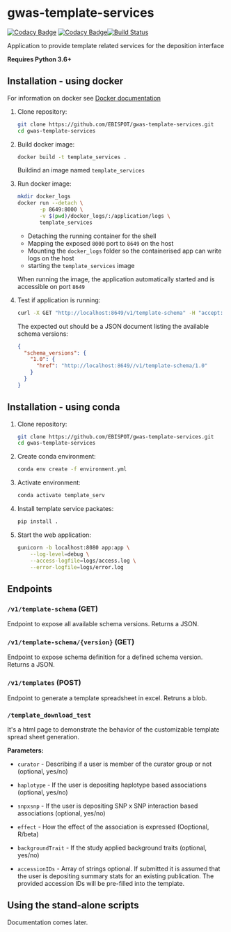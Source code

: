 # gwas-template-services

[![Codacy Badge](https://api.codacy.com/project/badge/Grade/63c9e20a0f6b428f8cbd8ad294beeb68)](https://app.codacy.com/app/DSuveges/gwas-template-services?utm_source=github.com&utm_medium=referral&utm_content=EBISPOT/gwas-template-services&utm_campaign=Badge_Grade_Dashboard) [![Codacy Badge](https://api.codacy.com/project/badge/Coverage/a5ee270cf0e449be88980397ee49945d)](https://www.codacy.com/app/DSuveges/gwas-template-services?utm_source=github.com&utm_medium=referral&utm_content=EBISPOT/gwas-template-services&utm_campaign=Badge_Coverage)[![Build Status](https://travis-ci.org/EBISPOT/gwas-template-services.svg?branch=Add_testing)](https://travis-ci.org/EBISPOT/gwas-template-services)

Application to provide template related services for the deposition interface

**Requires Python 3.6+**

## Installation - using docker

For information on docker see [Docker documentation](https://docs.docker.com/)

1. Clone repository:
    ```bash
    git clone https://github.com/EBISPOT/gwas-template-services.git
    cd gwas-template-services
    ```

2. Build docker image:
    ```bash
    docker build -t template_services .
    ```
    Buildind an image named `template_services`
    
3. Run docker image:

    ```bash
    mkdir docker_logs
    docker run --detach \
           -p 8649:8000 \
           -v $(pwd)/docker_logs/:/application/logs \
           template_services
    ```
    * Detaching the running container for the shell
    * Mapping the exposed `8000` port to `8649` on the host
    * Mounting the `docker_logs` folder so the containerised app can write logs on the host
    * starting the `template_services` image
     
     When running the image, the application automatically started and is accessible on port `8649`
    
4. Test if application is running:

    ```bash
    curl -X GET "http://localhost:8649/v1/template-schema" -H "accept: application/json"
    ```
    The expected out should be a JSON document listing the available schema versions:
    ```JSON
    {
      "schema_versions": {
        "1.0": {
          "href": "http://localhost:8649//v1/template-schema/1.0"
        }
      }
    }
    ```

## Installation - using conda

1. Clone repository:
    ```bash
    git clone https://github.com/EBISPOT/gwas-template-services.git
    cd gwas-template-services
    ```
    
2. Create conda environment:

    ```bash
    conda env create -f environment.yml
    ```
    
3. Activate environment:

    ```bash
    conda activate template_serv
    ```
4. Install template service packates:

    ```bash
    pip install .
    ```
5. Start the web application:

    ```bash
    gunicorn -b localhost:8080 app:app \
        --log-level=debug \
        --access-logfile=logs/access.log \
        --error-logfile=logs/error.log
    ```

## Endpoints

### `/v1/template-schema` (GET)

Endpoint to expose all available schema versions. Returns a JSON.  

### `/v1/template-schema/{version}` (GET)

Endpoint to expose schema definition for a defined schema version. Returns a JSON.

### `/v1/templates` (POST)

Endpoint to generate a template spreadsheet in excel. Retruns a blob.

### `/template_download_test`

It's a html page to demonstrate the behavior of the customizable template spread sheet generation.

**Parameters:**

* `curator` - Describing if a user is member of the curator group or not (optional, yes/no)

* `haplotype` - If the user is depositing haplotype based associations (optional, yes/no)

* `snpxsnp` - If the user is depositing SNP x SNP interaction based associations (optional, yes/no)

* `effect` - How the effect of the association is expressed (Ooptional, R/beta)

* `backgroundTrait` - If the study applied background traits (optional, yes/no)

* `accessionIDs` - Array of strings optional. If submitted it is assumed that the user is depositing summary 
stats for an existing publication. The provided accession IDs will be pre-filled into the template.
 

## Using the stand-alone scripts

Documentation comes later.